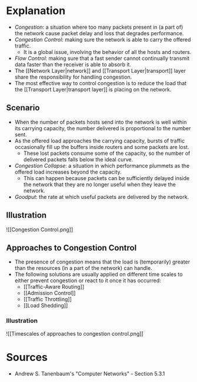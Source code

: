 # Explanation
- *Congestion*: a situation where too many packets present in (a part of) the network cause packet delay and loss that degrades performance.
- *Congestion Control*: making sure the network is able to carry the offered traffic.
	- It is a global issue, involving the behavior of all the hosts and routers.
- *Flow Control*: making sure that a fast sender cannot continually transmit data faster than the receiver is able to absorb it.
- The [[Network Layer|network]] and [[Transport Layer|transport]] layer share the responsibility for handling congestion.
- The most effective way to control congestion is to reduce the load that the [[Transport Layer|transport layer]] is placing on the network.

## Scenario
- When the number of packets hosts send into the network is well within its carrying capacity, the number delivered is proportional to the number sent.
- As the offered load approaches the carrying capacity, bursts of traffic occasionally fill up the buffers inside routers and some packets are lost.
	- These lost packets consume some of the capacity, so the number of delivered packets falls below the ideal curve.
- *Congestion Collapse*: a situation in which performance plummets as the offered load increases beyond the capacity.
	- This can happen because packets can be sufficiently delayed inside the network that they are no longer useful when they leave the network.
- *Goodput*: the rate at which useful packets are delivered by the network.

## Illustration
![[Congestion Control.png]]

## Approaches to Congestion Control
- The presence of congestion means that the load is (temporarily) greater than the resources (in a part of the network) can handle.
- The following solutions are usually applied on different time scales to either prevent congestion or react to it once it has occurred:
	- [[Traffic-Aware Routing]]
	- [[Admission Control]]
	- [[Traffic Throttling]]
	- [[Load Shedding]]

### Illustration
![[Timescales of approaches to congestion control.png]]

# Sources
- Andrew S. Tanenbaum's "Computer Networks" - Section 5.3.1
